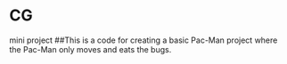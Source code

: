 # CG
mini project
##This is a code for creating a basic Pac-Man project where the Pac-Man only moves and eats the bugs.
